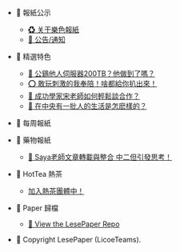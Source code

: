 * 🧧 報紙公示

	* [♻ 关于樂色報紙 ](README.md)
	* [🏮 公告/通知](announcement.md)
	
* 💊 精選特色
	
	* [🐓 公鷄他人伺服器200TB？他做到了嗎？](wujianhao.md)
	* [⭕ 敢玩刺激的我奉陪！啥都給你扒出來！](fangshen.md)
	* [🦆 成功學家宋老師如何輕鬆談合作？](https://sweet.ciallo.life/)
	* [🌌 在中央有一批人的生活是怎麽樣的？](zhongyang.md)

* 🎇 每周報紙
	
* 🎈 藥物報紙

	* [🎇 Saya老師文章轉載與整合 中二但引發思考！](saya.md)

* 🍵 HotTea 熱茶
	* [加入熱茶團體中！](hottea.md)
	
* 🎑 Paper 歸檔

	* [💢 View the LesePaper Repo](https://github.com/xunwtlt/lspaper/docs/images)

*  📰 Copyright LesePaper (LicoeTeams).